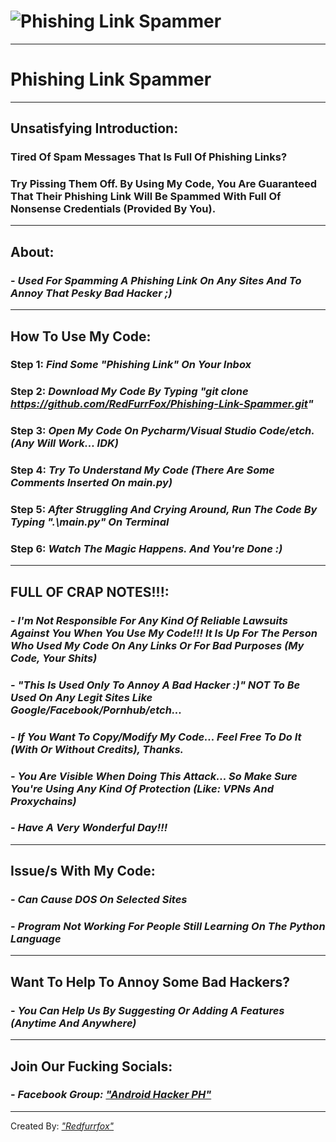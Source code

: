 # ![Phishing Link Spammer](https://user-images.githubusercontent.com/80197308/150513371-922df668-2bdf-4d76-ba47-713bdf7a2af1.png)

---

# **Phishing Link Spammer**

---

## Unsatisfying Introduction:

### Tired Of Spam Messages That Is Full Of Phishing Links?
### Try Pissing Them Off. By Using My Code, You Are Guaranteed That Their Phishing Link Will Be Spammed With Full Of Nonsense Credentials (Provided By You).

---
## About:
### - _Used For Spamming A Phishing Link On Any Sites And To Annoy That Pesky Bad Hacker ;)_

---

## How To Use My Code:

### Step 1: _Find Some "Phishing Link" On Your Inbox_
### Step 2: _Download My Code By Typing "git clone https://github.com/RedFurrFox/Phishing-Link-Spammer.git"_
### Step 3: _Open My Code On Pycharm/Visual Studio Code/etch. (Any Will Work... IDK)_
### Step 4: _Try To Understand My Code (There Are Some Comments Inserted On main.py)_
### Step 5: _After Struggling And Crying Around, Run The Code By Typing **".\main.py"** On Terminal_
### Step 6: _Watch The Magic Happens. And You're Done :)_

---

## FULL OF CRAP NOTES!!!:

### - _I'm Not Responsible For Any Kind Of Reliable Lawsuits Against You When You Use My Code!!! It Is Up For The Person Who Used My Code On Any Links Or For Bad Purposes (My Code, Your Shits)_
### - _"This Is Used Only To Annoy A Bad Hacker :)" NOT To Be Used On Any Legit Sites Like Google/Facebook/Pornhub/etch..._
### - _If You Want To Copy/Modify My Code... Feel Free To Do It (With Or Without Credits), Thanks._
### - _You Are Visible When Doing This Attack... So Make Sure You're Using Any Kind Of Protection (Like: VPNs And Proxychains)_
###
### - _Have A Very Wonderful Day!!!_

---

## Issue/s With My Code:

### - _Can Cause DOS On Selected Sites_
### - _Program Not Working For People Still Learning On The Python Language_

---

## Want To Help To Annoy Some Bad Hackers?

### - _You Can Help Us By Suggesting Or Adding A Features (Anytime And Anywhere)_

---

## Join Our Fucking Socials:

### - _Facebook Group: ["Android Hacker PH"](https://www.facebook.com/groups/1778790372291663)_

---

Created By: _["Redfurrfox"](https://github.com/RedFurrFox)_
